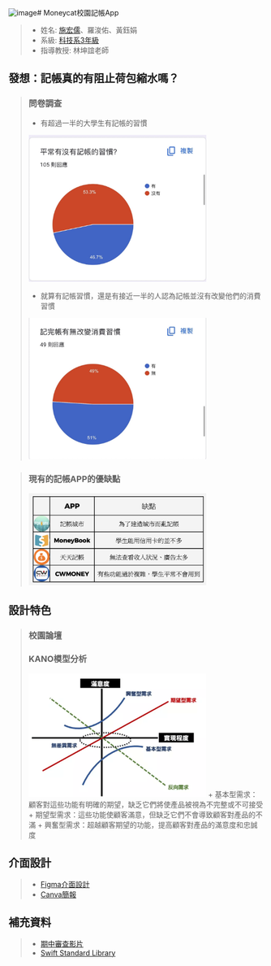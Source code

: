 <img width="1093" alt="image" src="https://github.com/shihjonathan0302/project-moneycat/assets/113406657/a43e852c-7d75-4c7f-b08b-d37a9c579b26"># Moneycat校園記帳App
>* 姓名: [施宏儒](https://shihjonathan0302.github.io/Web/web1/)、羅浚佑、黃鈺娟
>* 系級: [科技系3年級](https://www.tahrd.ntnu.edu.tw)
>* 指導教授: 林坤誼老師
## 發想：記帳真的有阻止荷包縮水嗎？
> ### 問卷調查
>   + 有超過一半的大學生有記帳的習慣
>   <img src="https://github.com/shihjonathan0302/project-moneycat/blob/main/問卷調查結果/IMG_7608.JPG" width="350"/>
>
>   + 就算有記帳習慣，還是有接近一半的人認為記帳並沒有改變他們的消費習慣
>   <img src="https://github.com/shihjonathan0302/project-moneycat/blob/main/問卷調查結果/IMG_7609.JPG" width="350"/>

> ### 現有的記帳APP的優缺點
>   
>   <img src="https://github.com/shihjonathan0302/project-moneycat/blob/main/問卷調查結果/截圖%202024-06-19%20下午5.04.19.png" width="350"/>
## 設計特色
> ### 校園論壇
> ### KANO模型分析
> <img src="https://github.com/shihjonathan0302/project-moneycat/blob/main/問卷調查結果/圖片%201.png" width="350"/>
>  + 基本型需求：顧客對這些功能有明確的期望，缺乏它們將使產品被視為不完整或不可接受
>  + 期望型需求：這些功能使顧客滿意，但缺乏它們不會導致顧客對產品的不滿
>  + 興奮型需求：超越顧客期望的功能，提高顧客對產品的滿意度和忠誠度
## 介面設計
>* [Figma介面設計](https://www.figma.com/file/6eZORy6rDBF882oA52Zl6q/Untitled?type=design&node-id=0%3A1&mode=design&t=n809OlLlfxIa3eUs-1)
>* [Canva簡報](https://www.canva.com/design/DAGCpx2Suro/DiBiVfDzfYLYGyepdfdbAw/edit?utm_content=DAGCpx2Suro&utm_campaign=designshare&utm_medium=link2&utm_source=sharebutton)
## 補充資料
>* [期中審查影片](https://youtu.be/cavWuZsghmY?si=kT2qFAXa3PPvJqYN)
>* [Swift Standard Library](https://developer.apple.com/documentation/swift/swift-standard-library) 

